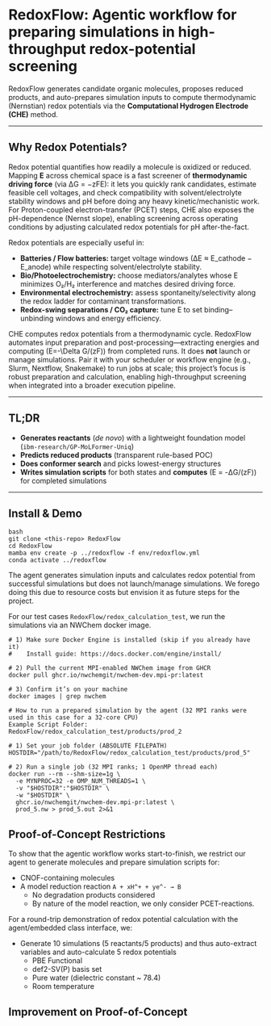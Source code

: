 # RedoxFlow: Agentic workflow for preparing simulations in high-throughput redox-potential screening 

RedoxFlow generates candidate organic molecules, proposes reduced products, and auto-prepares simulation inputs to compute thermodynamic (Nernstian) redox potentials via the **Computational Hydrogen Electrode (CHE)** method.

---

## Why Redox Potentials?
Redox potential quantifies how readily a molecule is oxidized or reduced. Mapping **E** across chemical space is a fast screener of **thermodynamic driving force** (via ΔG = −zFE): it lets you quickly rank candidates, estimate feasible cell voltages, and check compatibility with solvent/electrolyte stability windows and pH before doing any heavy kinetic/mechanistic work. For Proton-coupled electron-transfer (PCET) steps, CHE also exposes the pH-dependence (Nernst slope), enabling screening across operating conditions by adjusting calculated redox potentials for pH after-the-fact.

Redox potentials are especially useful in:
- **Batteries / Flow batteries:** target voltage windows (∆E ≈ E_cathode − E_anode) while respecting solvent/electrolyte stability.
- **Bio/Photoelectrochemistry:** choose mediators/analytes whose E minimizes O₂/H₂ interference and matches desired driving force.
- **Environmental electrochemistry:** assess spontaneity/selectivity along the redox ladder for contaminant transformations.
- **Redox-swing separations / CO₂ capture:** tune E to set binding–unbinding windows and energy efficiency.

CHE computes redox potentials from a thermodynamic cycle. RedoxFlow automates input preparation and post-processing—extracting energies and computing \(E=-\Delta G/(zF)\) from completed runs. It does **not** launch or manage simulations. Pair it with your scheduler or workflow engine (e.g., Slurm, Nextflow, Snakemake) to run jobs at scale; this project’s focus is robust preparation and calculation, enabling high-throughput screening when integrated into a broader execution pipeline.

---

## TL;DR
- **Generates reactants** (_de novo_) with a lightweight foundation model (`ibm-research/GP-MoLFormer-Uniq`)
- **Predicts reduced products** (transparent rule-based POC)
- **Does conformer search** and picks lowest-energy structures
- **Writes simulation scripts** for both states and **computes** \(E = -ΔG/(zF)\) for completed simulations

---

## Install & Demo

```
bash
git clone <this-repo> RedoxFlow
cd RedoxFlow
mamba env create -p ../redoxflow -f env/redoxflow.yml
conda activate ../redoxflow
```

The agent generates simulation inputs and calculates redox potential from successful simulations but does not launch/manage simulations. We forego doing this due to resource costs but envision it as future steps for the project. 

For our test cases `RedoxFlow/redox_calculation_test`, we run the simulations via an NWChem docker image.
```
# 1) Make sure Docker Engine is installed (skip if you already have it)
#    Install guide: https://docs.docker.com/engine/install/

# 2) Pull the current MPI-enabled NWChem image from GHCR
docker pull ghcr.io/nwchemgit/nwchem-dev.mpi-pr:latest

# 3) Confirm it’s on your machine
docker images | grep nwchem
```

```
# How to run a prepared simulation by the agent (32 MPI ranks were used in this case for a 32-core CPU)
Example Script Folder: RedoxFlow/redox_calculation_test/products/prod_2

# 1) Set your job folder (ABSOLUTE FILEPATH)
HOSTDIR="/path/to/RedoxFlow/redox_calculation_test/products/prod_5"

# 2) Run a single job (32 MPI ranks; 1 OpenMP thread each)
docker run --rm --shm-size=1g \
  -e MYNPROC=32 -e OMP_NUM_THREADS=1 \
  -v "$HOSTDIR":"$HOSTDIR" \
  -w "$HOSTDIR" \
  ghcr.io/nwchemgit/nwchem-dev.mpi-pr:latest \
  prod_5.nw > prod_5.out 2>&1
```
## Proof-of-Concept Restrictions

To show that the agentic workflow works start-to-finish, we restrict our agent to generate molecules and prepare simulation scripts for:
* CNOF-containing molecules
* A model reduction reaction `A + xH^+ + ye^- → B`
    * No degradation products considered
    * By nature of the model reaction, we only consider PCET-reactions.

For a round-trip demonstration of redox potential calculation with the agent/embedded class interface, we:
* Generate 10 simulations (5 reactants/5 products) and thus auto-extract variables and auto-calculate 5 redox potentials
    * PBE Functional
    * def2-SV(P) basis set
    * Pure water (dielectric constant ~ 78.4)
    * Room temperature

## Improvement on Proof-of-Concept
